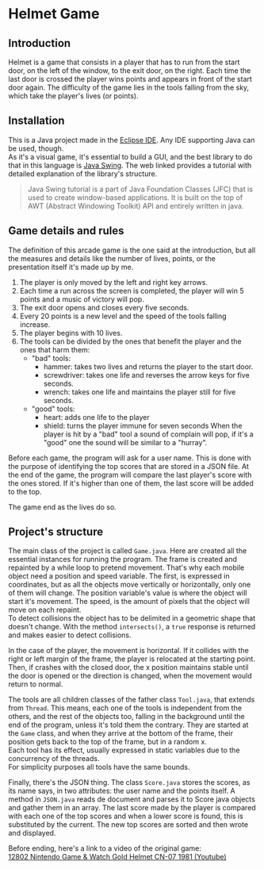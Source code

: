 # Helmet Game

## Introduction      
Helmet is a game that consists in a player that has to run from the start door, on the left of the window,
to the exit door, on the right. Each time the last door is crossed the player wins points and appears
in front of the start door again. The difficulty of the game lies in the tools falling from the sky, which
take the player's lives (or points).

## Installation   
This is a Java project made in the [Eclipse IDE](http://www.eclipse.org/downloads/packages/). Any IDE
supporting Java can be used, though.   
As it's a visual game, it's essential to build a GUI, and the best library to do that in this language is 
[Java Swing](https://www.javatpoint.com/java-swing). The web linked provides a tutorial with detailed
explanation of the library's structure.     
>Java Swing tutorial is a part of Java Foundation Classes (JFC) that is used to create window-based applications.
>It is built on the top of AWT (Abstract Windowing Toolkit) API and entirely written in java.     

## Game details and rules   
The definition of this arcade game is the one said at the introduction, but all the measures and details
like the number of lives, points, or the presentation itself it's made up by me.    
 
1. The player is only moved by the left and right key arrows.  
2. Each time a run across the screen is completed, the player will win 5 points and a music of victory will pop.     
1. The exit door opens and closes every five seconds.  
1. Every 20 points is a new level and the speed of the tools falling increase.  
3. The player begins with 10 lives.      
4. The tools can be divided by the ones that benefit the player and the ones that harm them:     
    - "bad" tools:
        - hammer: takes two lives and returns the player to the start door.
        - screwdriver: takes one life and reverses the arrow keys for five seconds.
        - wrench: takes one life and maintains the player still for five seconds. 
    - "good" tools:
        - heart: adds one life to the player
        - shield: turns the player immune for seven seconds
When the player is hit by a "bad" tool a sound of complain will pop, if it's a "good" one the sound will be similar
to a "hurray".

Before each game, the program will ask for a user name. This is done with the purpose of identifying the top
scores that are stored in a JSON file. At the end of the game, the program will compare the last player's score
with the ones stored. If it's higher than one of them, the last score will be added to the top.   

The game end as the lives do so.

## Project's structure     
The main class of the project is called `Game.java`. Here are created all the essential instances for
running the program. The frame is created and repainted by a while loop to pretend movement.
That's why each mobile object need a position and speed variable. The first, is expressed in coordinates, but
as all the objects move vertically or horizontally, only one of them will change. The position variable's value
is where the object will start it's movement. The speed, is the amount of pixels that the object will move on
each repaint.      
To detect collisions the object has to be delimited in a geometric shape that doesn't change. With the method
`intersects()`, a `true` response is returned and makes easier to detect collisions.

In the case of the player, the movement is horizontal. If it collides with the right or left margin of
the frame, the player is relocated at the starting point. Then, if crashes with the closed door, the x
position maintains stable until the door is opened or the direction is changed, when the movement would return
to normal.   

The tools are all children classes of the father class `Tool.java`, that extends from `Thread`. This means,
each one of the tools is independent from the others, and the rest of the objects too, falling in the background
until the end of the program, unless it's told them the contrary. They are started at the `Game` class, and when they
arrive at the bottom of the frame, their position gets back to the top of the frame, but in a random x.   
Each tool has its effect, usually expressed in static variables due to the concurrency of the threads.    
For simplicity purposes all tools have the same bounds.

Finally, there's the JSON thing. The class `Score.java` stores the scores, as its name says, in two attributes:
the user name and the points itself. A method in `JSON.java` reads de document and parses it to Score
java objects and gather them in an array. The last score made by the player is compared with each one of the
top scores and when a lower score is found, this is substituted by the current. The new top scores
are sorted and then wrote and displayed.

Before ending, here's a link to a video of the original game:    
[12802 Nintendo Game & Watch Gold Helmet CN-07 1981 (Youtube)](https://www.youtube.com/watch?v=AsX9uDTmsc8)


